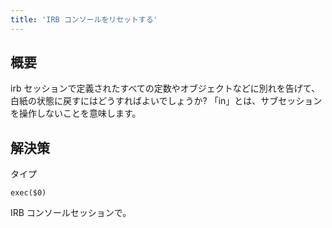 ```yaml
---
title: 'IRB コンソールをリセットする'
---
```


## 概要
irb セッションで定義されたすべての定数やオブジェクトなどに別れを告げて、白紙の状態に戻すにはどうすればよいでしょうか? 「in」とは、サブセッションを操作しないことを意味します。

## 解決策
タイプ

```
exec($0)

```
IRB コンソールセッションで。

